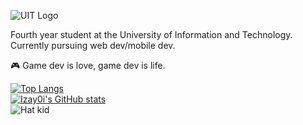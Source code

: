 ![UIT Logo](https://upload.wikimedia.org/wikipedia/commons/thumb/3/38/Logo_UIT_updated.jpg/1280px-Logo_UIT_updated.jpg)

Fourth year student at the University of Information and Technology.\
Currently pursuing web dev/mobile dev.

:video_game: Game dev is love, game dev is life.

[![Top Langs](https://github-readme-stats.vercel.app/api/top-langs/?username=Izay0i&layout=compact)](https://github.com/Izay0i/github-readme-stats)\
[![Izay0i's GitHub stats](https://github-readme-stats.vercel.app/api?username=Izay0i)](https://github.com/Izay0i/github-readme-stats)\
![Hat kid](https://thumbs.gfycat.com/CheerfulMeaslyLeech-size_restricted.gif)
